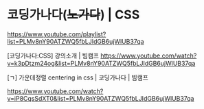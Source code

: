 # 코딩가나다(~~노가다~~) | CSS

https://www.youtube.com/playlist?list=PLMv8nY90ATZWQ5fbLJIdGB6ujWlUB37qa

[코딩가나다:CSS] 강의소개 | 빔캠프
https://www.youtube.com/watch?v=k3pDtzm24og&list=PLMv8nY90ATZWQ5fbLJIdGB6ujWlUB37qa

[ㄱ] 가운데정렬 centering in css | 코딩가나다 | 빔캠프

https://www.youtube.com/watch?v=iP8CqsSdXT0&list=PLMv8nY90ATZWQ5fbLJIdGB6ujWlUB37qa
